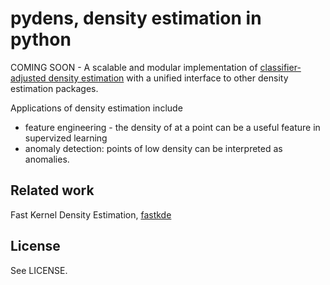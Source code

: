 # pydens, density estimation in python

COMING SOON - A scalable and modular implementation of 
[classifier-adjusted density estimation](https://pdfs.semanticscholar.org/e4e6/033069a8569ba16f64da3061538bcb90bec6.pdf)
with a unified interface to other density estimation packages.

Applications of density estimation include

- feature engineering - the density of at a point can be a useful feature in supervized learning
- anomaly detection: points of low density can be interpreted as anomalies.

## Related work

Fast Kernel Density Estimation, [fastkde](https://bitbucket.org/lbl-cascade/fastkde/src/master/)

## License

See LICENSE.